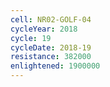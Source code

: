 ```yaml
---
cell: NR02-GOLF-04
cycleYear: 2018
cycle: 19
cycleDate: 2018-19
resistance: 382000
enlightened: 1900000 
---
```

      